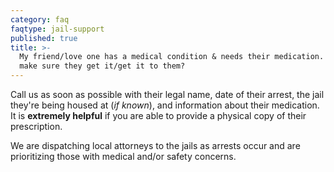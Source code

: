 ```yaml
---
category: faq
faqtype: jail-support
published: true
title: >-
  My friend/love one has a medical condition & needs their medication. How do I
  make sure they get it/get it to them?
---
```

Call us as soon as possible with their legal name, date of their arrest, the jail they're being housed at (_if known_), and information about their medication. It is **extremely helpful** if you are able to provide a physical copy of their prescription.

We are dispatching local attorneys to the jails as arrests occur and are prioritizing those with medical and/or safety concerns.
